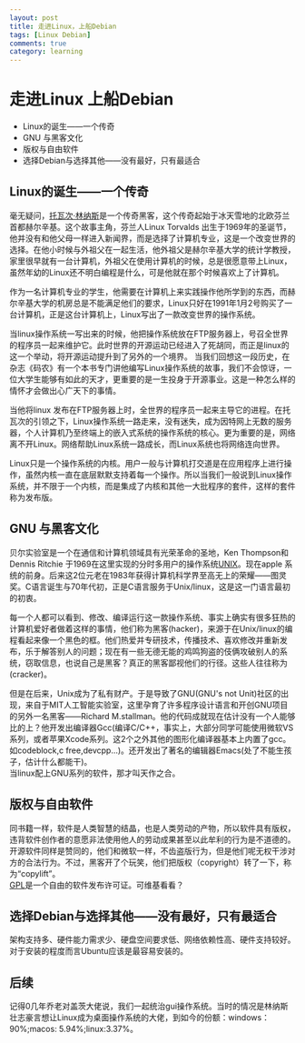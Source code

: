 ```yaml
---
layout: post
title: 走进Linux，上船Debian  
tags: [Linux Debian]  
comments: true
category: learning  
---
```


# 走进Linux 上船Debian

-  Linux的诞生——一个传奇 
-  GNU 与黑客文化
-  版权与自由软件
-  选择Debian与选择其他——没有最好，只有最适合

## Linux的诞生——一个传奇 
毫无疑问，[托瓦次·林纳斯](https://en.wikipedia.org/wiki/Linus_Torvalds)是一个传奇黑客，这个传奇起始于冰天雪地的北欧芬兰首都赫尔辛基。这个故事主角，芬兰人Linux Torvalds 出生于1969年的圣诞节，他并没有和他父母一样进入新闻界，而是选择了计算机专业，这是一个改变世界的选择。在他小时候与外祖父在一起生活，他外祖父是赫尔辛基大学的统计学教授，家里很早就有一台计算机，外祖父在使用计算机的时候，总是很愿意带上Linux，虽然年幼的Linux还不明白编程是什么，可是他就在那个时候喜欢上了计算机。 
 
作为一名计算机专业的学生，他需要在计算机上来实践操作他所学到的东西，而赫尔辛基大学的机房总是不能满足他们的要求，Linux只好在1991年1月2号购买了一台计算机，正是这台计算机上，Linux写出了一款改变世界的操作系统。  

当linux操作系统一写出来的时候，他把操作系统放在FTP服务器上，号召全世界的程序员一起来维护它。此时世界的开源运动已经进入了死胡同，而正是linux的这一个举动，将开源运动提升到了另外的一个境界。
当我们回想这一段历史，在杂志《码农》有一个本书专门讲他编写Linux操作系统的故事，我们不会惊讶，一位大学生能够有如此的天才，更重要的是一生投身于开源事业。这是一种怎么样的情怀才会做出心广天下的事情。  

当他将linux 发布在FTP服务器上时，全世界的程序员一起来主导它的进程。在托瓦次的引领之下，Linux操作系统一路走来，没有迷失，成为因特网上无数的服务器，个人计算机乃至终端上的嵌入式系统的操作系统的核心。更为重要的是，网络离不开Linux。网络帮助Linux系统一路成长，而Linux系统也将网络连向世界。
  
Linux只是一个操作系统的内核。用户一般与计算机打交道是在应用程序上进行操作，虽然内核一直在底层默默支持着每一个操作。所以当我们一般说到Linux操作系统，并不限于一个内核，而是集成了内核和其他一大批程序的套件，这样的套件称为发布版。  

## GNU 与黑客文化
贝尔实验室是一个在通信和计算机领域具有光荣革命的圣地，Ken Thompson和Dennis Ritchie 于1969在这里实现的分时多用户的操作系统[UNIX](https://en.wikipedia.org/wiki/Unix)。现在apple 系统的前身。后来这2位元老在1983年获得计算机科学界至高无上的荣耀——图灵奖。C语言诞生与70年代初，正是C语言服务于Unix/linux，这是这一门语言最初的初衷。  

每一个人都可以看到、修改、编译运行这一款操作系统、事实上确实有很多狂热的计算机爱好者做着这样的事情，他们称为黑客(hacker)，来源于在Unix/linux的编程看起来像一个黑色的框。他们热爱并专研技术，传播技术、喜欢修改并重新发布，乐于解答别人的问题；现在有一些无德无能的鸡鸣狗盗的伎俩攻破别人的系统，窃取信息，也说自己是黑客？真正的黑客鄙视他们的行径。这些人往往称为(cracker)。
  
但是在后来，Unix成为了私有财产。于是导致了GNU(GNU's not Unit)社区的出现，来自于MIT人工智能实验室，这里孕育了许多程序设计语言和开创GNU项目的另外一名黑客——Richard M.stallman。他的代码成就现在估计没有一个人能够比的上？他开发出编译器Gcc(编译C/C++，事实上，大部分同学可能使用微软VS系列，或者苹果Xcode系列。这2个之外其他的图形化编译器基本上内置了gcc。如codeblock,c free,devcpp...)。还开发出了著名的编辑器Emacs(处了不能生孩子，估计什么都能干)。  
当linux配上GNU系列的软件，那才叫天作之合。  

## 版权与自由软件
同书籍一样，软件是人类智慧的结晶，也是人类劳动的产物，所以软件具有版权，违背软件创作者的意愿非法使用他人的劳动成果甚至以此牟利的行为是不道德的。开源软件同样是赞同的，他们和微软一样，不齿盗版行为，但是他们呢无权干涉对方的合法行为。不过，黑客开了个玩笑，他们把版权（copyright）转了一下，称为“copylift”。   
[GPL](https://en.wikipedia.org/wiki/GNU_General_Public_License)是一个自由的软件发布许可证。可维基看看？
## 选择Debian与选择其他——没有最好，只有最适合
架构支持多、硬件能力需求少、硬盘空间要求低、网络依赖性高、硬件支持较好。对于安装的程度而言Ubuntu应该是最容易安装的。
## 后续
记得0几年乔老对盖茨大佬说，我们一起统治gui操作系统。当时的情况是林纳斯壮志豪言想让Linux成为桌面操作系统的大佬，到如今的份额：windows：90%;macos: 5.94%;linux:3.37%。